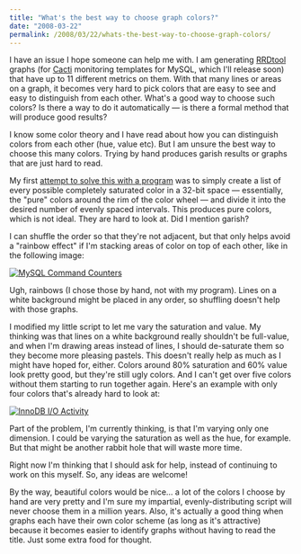 ```yaml
---
title: "What's the best way to choose graph colors?"
date: "2008-03-22"
permalink: /2008/03/22/whats-the-best-way-to-choose-graph-colors/
---
```

<p>I have an issue I hope someone can help me with.  I am generating <a href="http://oss.oetiker.ch/rrdtool/">RRDtool</a> graphs (for <a href="http://www.cacti.org/">Cacti</a> monitoring templates for MySQL, which I'll release soon) that have up to 11 different metrics on them.  With that many lines or areas on a graph, it becomes very hard to pick colors that are easy to see and easy to distinguish from each other.  What's a good way to choose such colors?  Is there a way to do it automatically &#8212; is there a formal method that will produce good results?</p>

<p>I know some color theory and I have read about how you can distinguish colors from each other (hue, value etc).  But I am unsure the best way to choose this many colors.  Trying by hand produces garish results or graphs that are just hard to read.</p>

<p>My first <a href="/articles/color-chooser.html">attempt to solve this with a program</a> was to simply create a list of every possible completely saturated color in a 32-bit space &#8212; essentially, the "pure" colors around the rim of the color wheel &#8212; and divide it into the desired number of evenly spaced intervals.  This produces pure colors, which is not ideal.  They are hard to look at.  Did I mention garish?</p>

<p>I can shuffle the order so that they're not adjacent, but that only helps avoid a "rainbow effect" if I'm stacking areas of color on top of each other, like in the following image:</p>

<p><a href='http://www.xaprb.com/blog/wp-content/uploads/2008/03/mysql_command_counters.png' title='MySQL Command Counters'><img src='http://www.xaprb.com/blog/wp-content/uploads/2008/03/mysql_command_counters.thumbnail.png' alt='MySQL Command Counters' /></a></p>

<p>Ugh, rainbows (I chose those by hand, not with my program).  Lines on a white background might be placed in any order, so shuffling doesn't help with those graphs.</p>

<p>I modified my little script to let me vary the saturation and value.  My thinking was that lines on a white background really shouldn't be full-value, and when I'm drawing areas instead of lines, I should de-saturate them so they become more pleasing pastels.  This doesn't really help as much as I might have hoped for, either.  Colors around 80% saturation and 60% value look pretty good, but they're still ugly colors.  And I can't get over five colors without them starting to run together again.  Here's an example with only four colors that's already hard to look at:</p>

<p><a href='http://www.xaprb.com/blog/wp-content/uploads/2008/03/innodb_io.png' title='InnoDB I/O Activity'><img src='http://www.xaprb.com/blog/wp-content/uploads/2008/03/innodb_io.thumbnail.png' alt='InnoDB I/O Activity' /></a></p>

<p>Part of the problem, I'm currently thinking, is that I'm varying only one dimension.  I could be varying the saturation as well as the hue, for example.  But that might be another rabbit hole that will waste more time.</p>

<p>Right now I'm thinking that I should ask for help, instead of continuing to work on this myself.  So, any ideas are welcome!</p>

<p>By the way, beautiful colors would be nice&#8230; a lot of the colors I choose by hand are very pretty and I'm sure my impartial, evenly-distributing script will never choose them in a million years.  Also, it's actually a good thing when graphs each have their own color scheme (as long as it's attractive) because it becomes easier to identify graphs without having to read the title.  Just some extra food for thought.</p>
